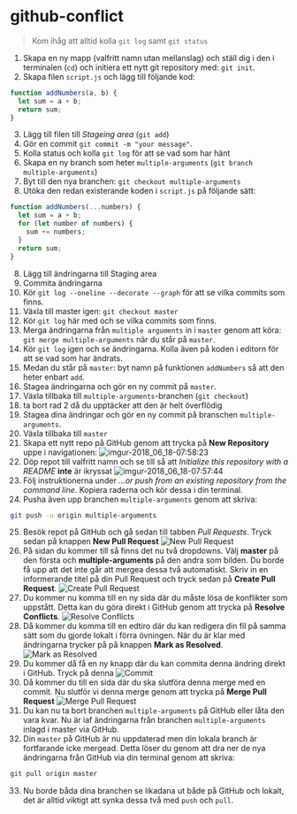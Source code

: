 # github-conflict

> Kom ihåg att alltid kolla `git log` samt `git status`

1. Skapa en ny mapp (valfritt namn utan mellanslag) och ställ dig i den i terminalen (`cd`) och initiera ett nytt git repository med: `git init`.
2. Skapa filen `script.js` och lägg till följande kod:
```js
function addNumbers(a, b) {
  let sum = a + b;
  return sum;
}
```
3. Lägg till filen till _Stageing area_ (`git add`)
4. Gör en commit `git commit -m "your message"`.
5. Kolla status och kolla `git log` för att se vad som har hänt
5. Skapa en ny branch som heter `multiple-arguments` (`git branch multiple-arguments`)
6. Byt till den nya branchen: `git checkout multiple-arguments`
7. Utöka den redan existerande koden i  `script.js` på följande sätt:
```js
function addNumbers(...numbers) {
  let sum = a + b;
  for (let number of numbers) {
    sum += numbers;
  }
  return sum;
}
```
8. Lägg till ändringarna till Staging area
9. Commita ändringarna
10. Kör `git log --oneline --decorate --graph` för att se vilka commits som finns.
11. Växla till master igen: `git checkout master`
12. Kör `git log` här med och se vilka commits som finns.
13. Merga ändringarna från `multiple arguments` in i `master` genom att köra: `git merge multiple-arguments` när du står på `master`.
14. Kör `git log` igen och se ändringarna. Kolla även på koden i editorn för att se vad som har ändrats.
15. Medan du står på `master`: byt namn på funktionen `addNumbers` så att den heter enbart `add`.
16. Stagea ändringarna och gör en ny commit på `master`.
17. Växla tillbaka till `multiple-arguments`-branchen (`git checkout`)
18. ta bort rad 2 då du upptäcker att den är helt överflödig
19. Stagea dina ändringar och gör en ny commit på branschen `multiple-arguments`.
20. Växla tillbaka till `master`
21. Skapa ett nytt repo på GitHub genom att trycka på **New Repository** uppe i navigationen:
![imgur-2018_06_18-07:58:23](https://i.imgur.com/uaX4qe7.png)
22. Döp repot till valfritt namn och se till så att *Initialize this repository with a README* **inte** är ikryssat
![imgur-2018_06_18-07:57:44](https://i.imgur.com/VAoSKM5.png)
23. Följ instruktionerna under *...or push from an existing repository from the command line*. Kopiera raderna och kör dessa i din terminal.
24. Pusha även upp branchen `multiple-arguments` genom att skriva:
```bash
git push -u origin multiple-arguments
```
25. Besök repot på GitHub och gå sedan till tabben *Pull Requests*. Tryck sedan på knappen **New Pull Request**
![New Pull Request](https://i.imgur.com/4okoO8q.png)
26. På sidan du kommer till så finns det nu två dropdowns. Välj **master** på den första och **multiple-arguments** på den andra som bilden. Du borde få upp att det inte går att mergea dessa två automatiskt. Skriv in en informerande titel på din Pull Request och tryck sedan på **Create Pull Request**.
![Create Pull Request](https://i.imgur.com/yCD9NGQ.png)
27. Du kommer nu komma till en ny sida där du måste lösa de konflikter som uppstått. Detta kan du göra direkt i GitHub genom att trycka på **Resolve Conflicts**.
![Resolve Conflicts](https://i.imgur.com/oBQ5PlN.png)
28. Då kommer du komma till en edtiro där du kan redigera din fil på samma sätt som du gjorde lokalt i förra övningen. När du är klar med ändringarna trycker på på knappen **Mark as Resolved**.
![Mark as Resolved](https://i.imgur.com/swK1b5X.png)
29. Du kommer då få en ny knapp där du kan commita denna ändring direkt i GitHub. Tryck på denna
![Commit](https://i.imgur.com/LSYj7yu.png)
30. Då kommer du till en sida där du ska slutföra denna merge med en commit. Nu slutför vi denna merge genom att trycka på **Merge Pull Request**
![Merge Pull Request](https://i.imgur.com/aYxGAiX.png)
31. Du kan nu ta bort branchen `multiple-arguments` på GitHub eller låta den vara kvar. Nu är iaf ändringarna från branchen `multiple-arguments` inlagd i master via GitHub.
32. Din `master` på GitHub är nu uppdaterad men din lokala branch är fortfarande icke mergead. Detta löser du genom att dra ner de nya ändringarna från GitHub via din terminal genom att skriva:
```bash
git pull origin master
```
33. Nu borde båda dina branchen se likadana ut både på GitHub och lokalt, det är alltid viktigt att synka dessa två med `push` och `pull`.
